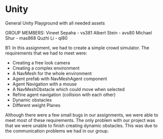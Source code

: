 # Unity
General Unity Playground with all needed assets

GROUP MEMBERS:
Vineet Sepaha - vs381
Albert Stein - avs80
Michael Shur - mas868
Quzhi Li - ql80

B1: 
In this assignment, we had to create a simple crowd simulator.
The requirements that we had to meet were:
- Creating a free look camera
- Creating a complex environment
- A NavMesh for the whole environment
- Agent prefab with NavMeshAgent component
- Agent Navigation with a mouse
- A NavMeshObstacle which could move when selected
- Refine agent navigation (collision with each other)
- Dynamic obstacles
- Different weight Planes

Although there were a few small bugs in our assignments, we were able to meet most of these requirements. 
The only problem with our project was that we were unable to finish creating dynamic obstacles.
This was due to the communication problems we had in our group.
